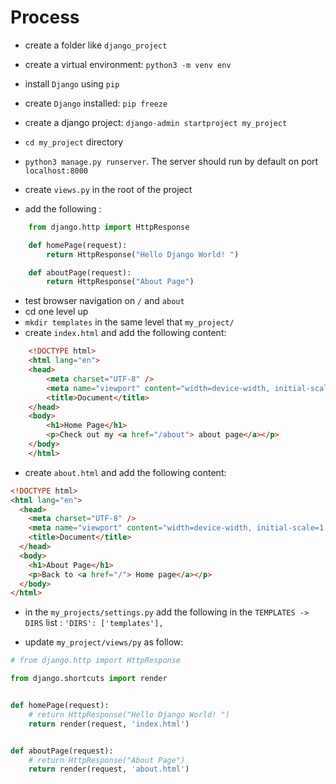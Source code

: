 # Process

- create a folder like `django_project`
- create a virtual environment: `python3 -m venv env`
- install `Django` using `pip`
- create `Django` installed: `pip freeze`
- create a django project: `django-admin startproject my_project`
- `cd my_project` directory
- `python3 manage.py runserver`. The server should run by default on port `localhost:8000`
- create `views.py` in the root of the project

- add the following :

```python
    from django.http import HttpResponse

    def homePage(request):
        return HttpResponse("Hello Django World! ")

    def aboutPage(request):
        return HttpResponse("About Page")
```

- test browser navigation on `/` and `about`
- cd one level up
- `mkdir templates` in the same level that `my_project/`
- create `index.html` and add the following content:

```html
    <!DOCTYPE html>
    <html lang="en">
    <head>
        <meta charset="UTF-8" />
        <meta name="viewport" content="width=device-width, initial-scale=1.0" />
        <title>Document</title>
    </head>
    <body>
        <h1>Home Page</h1>
        <p>Check out my <a href="/about"> about page</a></p>
    </body>
    </html>

```

- create `about.html` and add the following content:

```html
<!DOCTYPE html>
<html lang="en">
  <head>
    <meta charset="UTF-8" />
    <meta name="viewport" content="width=device-width, initial-scale=1.0" />
    <title>Document</title>
  </head>
  <body>
    <h1>About Page</h1>
    <p>Back to <a href="/"> Home page</a></p>
  </body>
</html>
```

- in the `my_projects/settings.py` add the following in the `TEMPLATES -> DIRS` list : `'DIRS': ['templates'],`

- update `my_project/views/py` as follow:

```python
# from django.http import HttpResponse

from django.shortcuts import render


def homePage(request):
    # return HttpResponse("Hello Django World! ")
    return render(request, 'index.html')


def aboutPage(request):
    # return HttpResponse("About Page")
    return render(request, 'about.html')
```
